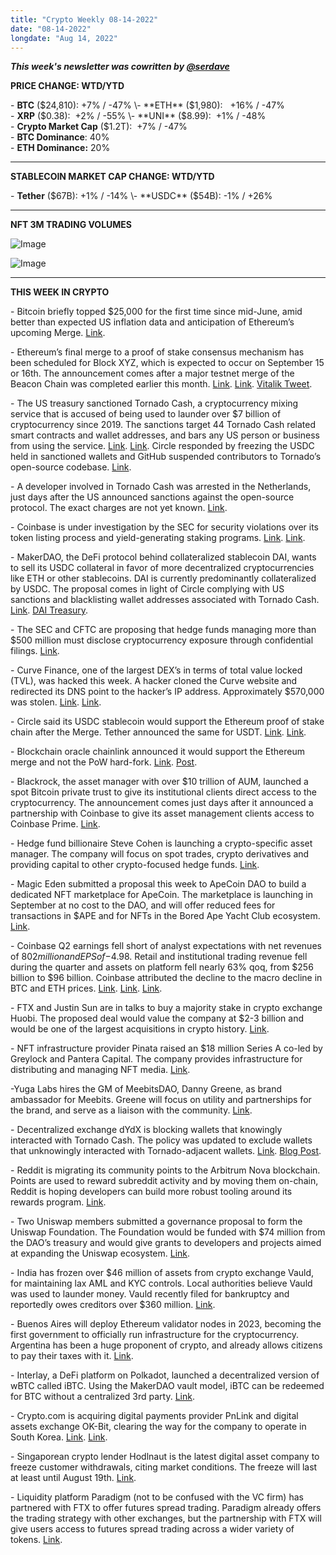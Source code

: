 ```yaml
---
title: "Crypto Weekly 08-14-2022"
date: "08-14-2022"
longdate: "Aug 14, 2022"
---
```


***This week's newsletter was cowritten by [@serdave](https://twitter.com/serdave_eth)***

**PRICE CHANGE: WTD/YTD**

\- **BTC** ($24,810): +7% / -47%  
\- **ETH** ($1,980):   +16% / -47%  
\- **XRP** ($0.38):  +2% / -55%  
\- **UNI** ($8.99):  +1% / -48%  
\- **Crypto Market Cap** ($1.2T):  +7% / -47%  
\- **BTC Dominance**: 40%  
\- **ETH Dominance:** 20% 



---

**STABLECOIN MARKET CAP CHANGE: WTD/YTD**

\- **Tether** ($67B): +1% / -14%  
\- **USDC** ($54B): -1% / +26%



---

**NFT 3M TRADING VOLUMES**

![Image](/images/08-14-2022-1.png)

![Image](/images/08-14-2022-2.png)

---

**THIS WEEK IN CRYPTO**

\- Bitcoin briefly topped $25,000 for the first time since mid-June, amid better than expected US inflation data and anticipation of Ethereum’s upcoming Merge. [Link](https://www.bloomberg.com/news/articles/2022-08-14/bitcoin-trades-above-25-000-for-first-time-since-mid-june).   
  
\- Ethereum’s final merge to a proof of stake consensus mechanism has been scheduled for Block XYZ, which is expected to occur on September 15 or 16th. The announcement comes after a major testnet merge of the Beacon Chain was completed earlier this month. [Link](https://www.theblock.co/post/162988/ethereum-foundation-suggests-tentative-dates-for-the-merge). [Link](https://www.bloomberg.com/news/articles/2022-08-12/ethereum-founder-buterin-forecasts-blockchain-merge-on-sept-15). [Vitalik Tweet](https://twitter.com/VitalikButerin/status/1558072902972473344).  
  
\- The US treasury sanctioned Tornado Cash, a cryptocurrency mixing service that is accused of being used to launder over $7 billion of cryptocurrency since 2019. The sanctions target 44 Tornado Cash related smart contracts and wallet addresses, and bars any US person or business from using the service. [Link](https://www.theblock.co/post/162105/us-treasury-sanctions-cryptocurrency-mixer-tornado-cash). [Link](https://techcrunch.com/2022/08/12/suspected-tornado-cash-developer-arrested-in-amsterdam/). Circle responded by freezing the USDC held in sanctioned wallets and GitHub suspended contributors to Tornado’s open-source codebase. [Link](https://www.bloomberg.com/news/articles/2022-08-12/dutch-arrest-man-suspected-of-being-involved-in-tornado-cash).  
  
\- A developer involved in Tornado Cash was arrested in the Netherlands, just days after the US announced sanctions against the open-source protocol. The exact charges are not yet known. [Link](https://blockworks.co/netherlands-arrests-suspected-tornado-cash-dev-days-after-us-sanctions/).  
  
\- Coinbase is under investigation by the SEC for security violations over its token listing process and yield-generating staking programs. [Link](https://www.coindesk.com/policy/2022/08/10/coinbase-faces-sec-probe-over-crypto-yield-staking-products/). [Link](https://www.bloomberg.com/news/articles/2022-08-10/coinbase-under-sec-scrutiny-over-its-crypto-staking-programs).  
  
\- MakerDAO, the DeFi protocol behind collateralized stablecoin DAI, wants to sell its USDC collateral in favor of more decentralized cryptocurrencies like ETH or other stablecoins. DAI is currently predominantly collateralized by USDC. The proposal comes in light of Circle complying with US sanctions and blacklisting wallet addresses associated with Tornado Cash. [Link](https://decrypt.co/107273/makerdao-founder-dai-drop-dollar-peg-tornado-cash-usdc). [DAI Treasury](https://daistats.com/#/overview).  
  
\- The SEC and CFTC are proposing that hedge funds managing more than $500 million must disclose cryptocurrency exposure through confidential filings. [Link](https://www.theblock.co/post/162770/sec-cftc-consider-new-crypto-reporting-rule-for-large-hedge-funds).   
  
\- Curve Finance, one of the largest DEX’s in terms of total value locked (TVL), was hacked this week. A hacker cloned the Curve website and redirected its DNS point to the hacker’s IP address. Approximately $570,000 was stolen. [Link](https://decrypt.co/107243/curve-strongly-suggests-domain-migration-ethereum-name-service-570k-frontend-hack). [Link](https://www.theblock.co/post/162604/curve-finance-resolves-hack-from-earlier-today).   
  
\- Circle said its USDC stablecoin would support the Ethereum proof of stake chain after the Merge. Tether announced the same for USDT. [Link](https://www.theblock.co/post/162511/circle-to-only-support-ethereum-proof-of-stake-chain-after-integration). [Link](https://www.bloomberg.com/news/articles/2022-08-09/circle-won-t-support-ethereum-offshoots-after-software-upgrade).  
  
\- Blockchain oracle chainlink announced it would support the Ethereum merge and not the PoW hard-fork. [Link](https://watcher.guru/news/chainlink-is-supporting-the-merge-but-not-ethereum-hardfork-why). [Post](https://docs.chain.link/docs/ethereum-proof-of-stake-merge/).  
  
\- Blackrock, the asset manager with over $10 trillion of AUM, launched a spot Bitcoin private trust to give its institutional clients direct access to the cryptocurrency. The announcement comes just days after it announced a partnership with Coinbase to give its asset management clients access to Coinbase Prime. [Link](https://decrypt.co/107261/blackrock-launches-spot-bitcoin-private-trust).   
  
\- Hedge fund billionaire Steve Cohen is launching a crypto-specific asset manager. The company will focus on spot trades, crypto derivatives and providing capital to other crypto-focused hedge funds. [Link](https://www.coindesk.com/business/2022/08/12/point72s-steve-cohen-plans-crypto-asset-manager-report/).   
  
\- Magic Eden submitted a proposal this week to ApeCoin DAO to build a dedicated NFT marketplace for ApeCoin. The marketplace is launching in September at no cost to the DAO, and will offer reduced fees for transactions in $APE and for NFTs in the Bored Ape Yacht Club ecosystem. [Link](https://www.theblock.co/post/162535/magic-eden-submits-proposal-to-build-apecoindao-an-nft-marketplace).   
  
\- Coinbase Q2 earnings fell short of analyst expectations with net revenues of $802 million and EPS of -$4.98. Retail and institutional trading revenue fell during the quarter and assets on platform fell nearly 63% qoq, from $256 billion to $96 billion. Coinbase attributed the decline to the macro decline in BTC and ETH prices. [Link](https://techcrunch.com/2022/08/09/coinbases-earnings-fall-short-of-expectations-as-crypto-winter-rages/). [Link](https://www.bloomberg.com/news/articles/2022-08-09/coinbase-falls-after-second-quarter-revenue-misses-estimates). [Link](https://www.nytimes.com/2022/08/09/technology/coinbase-earnings.html).   
  
\- FTX and Justin Sun are in talks to buy a majority stake in crypto exchange Huobi. The proposed deal would value the company at $2-3 billion and would be one of the largest acquisitions in crypto history. [Link](https://www.coindesk.com/business/2022/08/12/huobi-founder-in-talks-to-sell-majority-stake-at-3b-valuation-report/).   
  
\- NFT infrastructure provider Pinata raised an $18 million Series A co-led by Greylock and Pantera Capital. The company provides infrastructure for distributing and managing NFT media. [Link](https://techcrunch.com/2022/08/09/pinata-raised-21-5m-to-scale-nft-media-infrastructure/).  
  
\-Yuga Labs hires the GM of MeebitsDAO, Danny Greene, as brand ambassador for Meebits. Greene will focus on utility and partnerships for the brand, and serve as a liaison with the community. [Link](https://www.theblock.co/post/162020/meebitsdao-general-manager-to-join-yuga-labs-as-meebits-brand-lead).   
  
\- Decentralized exchange dYdX is blocking wallets that knowingly interacted with Tornado Cash. The policy was updated to exclude wallets that unknowingly interacted with Tornado-adjacent wallets. [Link](https://decrypt.co/107254/defi-exchange-dydx-blocking-addresses-associated-tornado-cash). [Blog Post](https://dydx.exchange/blog/tornado-outage).   
  
\- Reddit is migrating its community points to the Arbitrum Nova blockchain. Points are used to reward subreddit activity and by moving them on-chain, Reddit is hoping developers can build more robust tooling around its rewards program. [Link](https://www.theblock.co/post/162299/reddits-community-points-are-migrating-to-arbitrum-nova).  
  
\- Two Uniswap members submitted a governance proposal to form the Uniswap Foundation. The Foundation would be funded with $74 million from the DAO’s treasury and would give grants to developers and projects aimed at expanding the Uniswap ecosystem. [Link](https://www.theblock.co/post/161551/uniswap-labs-alum-propose-creating-uniswap-foundation-to-boost-exchange).  
  
\- India has frozen over $46 million of assets from crypto exchange Vauld, for maintaining lax AML and KYC controls. Local authorities believe Vauld was used to launder money. Vauld recently filed for bankruptcy and reportedly owes creditors over $360 million. [Link](https://techcrunch.com/2022/08/12/india-seizes-46-million-from-crypto-exchange-vauld-in-money-laundering-probe/).  
  
\- Buenos Aires will deploy Ethereum validator nodes in 2023, becoming the first government to officially run infrastructure for the cryptocurrency. Argentina has been a huge proponent of crypto, and already allows citizens to pay their taxes with it. [Link](https://www.coindesk.com/policy/2022/08/11/buenos-aires-city-to-deploy-ethereum-validator-nodes-in-2023/).   
  
\- Interlay, a DeFi platform on Polkadot, launched a decentralized version of wBTC called iBTC. Using the MakerDAO vault model, iBTC can be redeemed for BTC without a centralized 3rd party. [Link](https://www.coindesk.com/tech/2022/08/11/polkadot-now-has-a-decentralized-version-of-wrapped-bitcoin/).   
  
\- Crypto.com is acquiring digital payments provider PnLink and digital assets exchange OK-Bit, clearing the way for the company to operate in South Korea. [Link](https://www.bloomberg.com/news/articles/2022-08-08/crypto-com-looks-beyond-market-rout-to-expand-in-south-korea). [Link](https://decrypt.co/106960/crypto-expands-south-korea-two-new-acquisitions).   
  
\- Singaporean crypto lender Hodlnaut is the latest digital asset company to freeze customer withdrawals, citing market conditions. The freeze will last at least until August 19th. [Link](https://decrypt.co/106958/hodlnaut-joins-long-list-crypto-lenders-freezing-withdrawals).  
  
\- Liquidity platform Paradigm (not to be confused with the VC firm) has partnered with FTX to offer futures spread trading. Paradigm already offers the trading strategy with other exchanges, but the partnership with FTX will give users access to futures spread trading across a wider variety of tokens. [Link](https://blockworks.co/paradigm-and-ftx-team-up-to-launch-crypto-futures-spread-trading/).